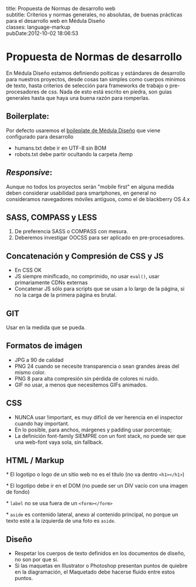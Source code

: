 title: Propuesta de Normas de desarrollo web\
subtitle: Criterios y normas generales, no absolutas, de buenas prácticas para el desarrollo web en Médula Diseño\
classes: language-markup\
pubDate:2012-10-02 18:06:53

Propuesta de Normas de desarrollo
=================================

En Médula Diseño estamos definiendo poíticas y estándares de desarrollo para nuestros proyectos, desde cosas tan simples como cuerpos mínimos de texto, hasta criterios de selección para frameworks de trabajo o pre-procesadores de css. Nada de esto está escrito en piedra, son guías generales hasta que haya una buena razón para romperlas.

Boilerplate:
------------

Por defecto usaremos el [boileplate de Médula Diseño](https://github.com/baamenabar/HTML5-ReMo-Boil) que viene configurado para desarrollo

-   humans.txt debe ir en UTF-8 sin BOM
-   robots.txt debe partir ocultando la carpeta /temp

*<span lang="en">Responsive</span>*:
------------------------------------

Aunque no todos los proyectos serán "mobile first" en alguna medida deben considerar usabilidad para smartphones, en general no consideramos navegadores móviles antiguos, como el de blackberry OS 4.x

SASS, COMPASS y LESS
--------------------

1.  De preferencia SASS o COMPASS con mesura.
2.  Deberemos investigar OOCSS para ser aplicado en pre-procesadores.

Concatenación y Compresión de CSS y JS
--------------------------------------

-   En CSS OK
-   JS siempre minificado, no comprimido, no usar `eval()`, usar primariamente CDNs externas
-   Concatenar JS sólo para scripts que se usan a lo largo de la página, si no la carga de la primera página es brutal.

GIT
---

Usar en la medida que se pueda.

Formatos de imágen
------------------

-   JPG a 90 de calidad
-   PNG 24 cuando se necesite transparencia o sean grandes áreas del mismo color.
-   PNG 8 para alta compresión sin pérdida de colores ni ruido.
-   GIF no usar, a menos que necesitemos GIFs animados.

CSS
---

-   NUNCA usar !important, es muy difícil de ver herencia en el inspector cuando hay important.
-   En lo posible, para anchos, márgenes y padding usar porcentaje;
-   La definición font-family SIEMPRE con un font stack, no puede ser que una web-font vaya sola, sin fallback.

HTML / Markup
-------------

\* El logotipo o logo de un sitio web no es el título (no va dentro `<h1></h1>`)

\* El logotipo debe ir en el DOM (no puede ser un DIV vacío con una imagen de fondo)

\* `label` no se usa fuera de un `<form></form>`

\* `aside` es contenido lateral, anexo al contenido principal, no porque un texto esté a la izquierda de una foto es `aside`.

<!--### (como en las fichas de abogados).-->
Diseño
------

-   Respetar los cuerpos de texto definidos en los documentos de diseño, no son por que sí. <!--En LOMG en el menú y el pie de página estaban a 14 y no 16.-->
-   Si las maquetas en Illustrator o Photoshop presentan puntos de quiebre en la diagramación, el Maquetado debe hacerse fluido entre estos puntos.
